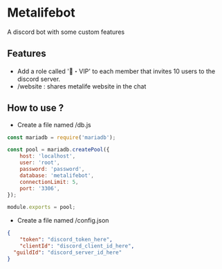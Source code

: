 # Metalifebot
A discord bot with some custom features

## Features
- Add a role called '📀・VIP' to each member that invites 10 users to the discord server.
- /website : shares metalife website in the chat

## How to use ?
- Create a file named /db.js
```js
const mariadb = require('mariadb');

const pool = mariadb.createPool({
	host: 'localhost',
	user: 'root',
	password: 'password',
	database: 'metalifebot',
	connectionLimit: 5,
	port: '3306',
});

module.exports = pool;

```
- Create a file named /config.json
```json
{
	"token": "discord_token_here",
	"clientId": "discord_client_id_here",
  "guildId": "discord_server_id_here"
}
```
